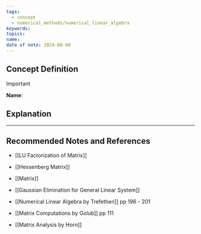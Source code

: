```yaml
---
tags:
  - concept
  - numerical_methods/numerical_linear_algebra
keywords: 
topics: 
name: 
date of note: 2024-08-08
---
```


## Concept Definition

>[!important]
>**Name**: 



## Explanation





-----------
##  Recommended Notes and References


- [[LU Factorization of Matrix]]
- [[Hessenberg Matrix]]
- [[Matrix]]
- [[Gaussian Elimination for General Linear System]]


- [[Numerical Linear Algebra by Trefethen]] pp 196 - 201
- [[Matrix Computations by Golub]] pp 111
- [[Matrix Analysis by Horn]]